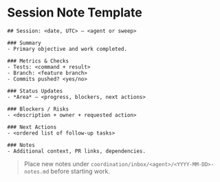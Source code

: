 # Session Note Template

```
## Session: <date, UTC> – <agent or sweep>

### Summary
- Primary objective and work completed.

### Metrics & Checks
- Tests: <command + result>
- Branch: <feature branch>
- Commits pushed? <yes/no>

### Status Updates
- *Area* – <progress, blockers, next actions>

### Blockers / Risks
- <description + owner + requested action>

### Next Actions
- <ordered list of follow-up tasks>

### Notes
- Additional context, PR links, dependencies.
```

> Place new notes under `coordination/inbox/<agent>/<YYYY-MM-DD>-notes.md` before starting work.
